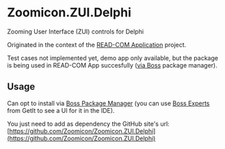 # Zoomicon.ZUI.Delphi
Zooming User Interface (ZUI) controls for Delphi

Originated in the context of the [READ-COM Application](https://github.com/Zoomicon/READCOM_App) project.

Test cases not implemented yet, demo app only available, but the package is being used in READ-COM App succesfully ([via Boss](https://github.com/Zoomicon/READCOM_App/wiki/Source-code#boss-packages) package manager).

## Usage
Can opt to install via [Boss Package Manager](https://github.com/HashLoad/boss/releases/latest) (you can use [Boss Experts](https://getitnow.embarcadero.com/boss-experts/) from GetIt to see a UI for it in the IDE).

You just need to add as dependency the GitHub site's url: [https://github.com/Zoomicon/Zoomicon.ZUI.Delphi](https://github.com/Zoomicon/Zoomicon.ZUI.Delphi)
